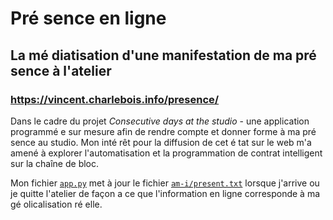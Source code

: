 # Pr&#233;	sence en ligne
## La m&#233;	diatisation d'une manifestation de ma pr&#233;	sence à l'atelier
### https://vincent.charlebois.info/presence/

Dans le cadre du projet *Consecutive days at the studio* - une application programm&#233;	e sur mesure afin de rendre compte et donner forme à ma pr&#233;	sence au studio.
Mon int&#233;	rêt pour la diffusion de cet &#233;	tat sur le web m'a amen&#233;	 à explorer l'automatisation et la programmation de contrat intelligent sur la chaîne de bloc.

Mon fichier [`app.py`](https://github.com/tripledoublev/timesheet/blob/master/app.py) met à jour le fichier [`am-i/present.txt`](https://github.com/tripledoublev/timesheet/blob/master/am-i/present.txt) lorsque j'arrive ou je quitte l'atelier de façon a ce que l'information en ligne corresponde à ma g&#233;	olicalisation r&#233;	elle.
